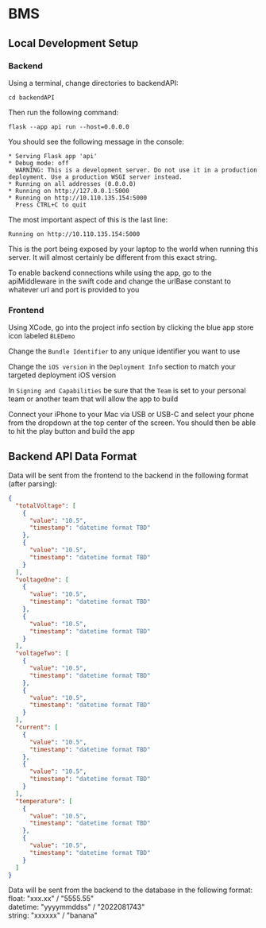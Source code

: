 # BMS

## Local Development Setup

### Backend

Using a terminal, change directories to backendAPI:

`cd backendAPI`

Then run the following command:

`flask --app api run --host=0.0.0.0`

You should see the following message in the console:

```
* Serving Flask app 'api'
* Debug mode: off
  WARNING: This is a development server. Do not use it in a production deployment. Use a production WSGI server instead.
* Running on all addresses (0.0.0.0)
* Running on http://127.0.0.1:5000
* Running on http://10.110.135.154:5000
  Press CTRL+C to quit
```

The most important aspect of this is the last line:

`Running on http://10.110.135.154:5000`

This is the port being exposed by your laptop to the world when running this server.
It will almost certainly be different from this exact string.

To enable backend connections while using the app, go to the 
apiMiddleware in the swift code and change the urlBase constant to whatever url 
and port is provided to you

### Frontend

Using XCode, go into the project info section by clicking the blue app store icon labeled
`BLEDemo`

Change the `Bundle Identifier` to any unique identifier you want to use

Change the `iOS version` in the `Deployment Info` section to match your targeted deployment iOS 
version

In `Signing and Capabilities` be sure that the `Team` is set to your personal team or another 
team that will allow the app to build

Connect your iPhone to your Mac via USB or USB-C and select your phone from the 
dropdown at the top center of the screen. You should then be able to hit the play button and
build the app

## Backend API Data Format

Data will be sent from the frontend to the backend in the following format (after parsing):

```json
{
  "totalVoltage": [
    {
      "value": "10.5",
      "timestamp": "datetime format TBD"
    },
    {
      "value": "10.5",
      "timestamp": "datetime format TBD"
    }
  ],
  "voltageOne": [
    {
      "value": "10.5",
      "timestamp": "datetime format TBD"
    },
    {
      "value": "10.5",
      "timestamp": "datetime format TBD"
    }
  ],
  "voltageTwo": [
    {
      "value": "10.5",
      "timestamp": "datetime format TBD"
    },
    {
      "value": "10.5",
      "timestamp": "datetime format TBD"
    }
  ],
  "current": [
    {
      "value": "10.5",
      "timestamp": "datetime format TBD"
    },
    {
      "value": "10.5",
      "timestamp": "datetime format TBD"
    }
  ],
  "temperature": [
    {
      "value": "10.5",
      "timestamp": "datetime format TBD"
    },
    {
      "value": "10.5",
      "timestamp": "datetime format TBD"
    }
  ]
}
```

Data will be sent from the backend to the database in the following format: <br />
float: "xxx.xx" / "5555.55" <br />
datetime: "yyyymmddss" / "2022081743" <br />
string: "xxxxxx" / "banana" <br />
